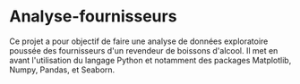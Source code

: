 # Analyse-fournisseurs
Ce projet a pour objectif de faire une analyse de données exploratoire poussée des fournisseurs d'un revendeur de boissons d'alcool. Il met en avant l'utilisation du langage Python et notamment des packages Matplotlib, Numpy, Pandas, et Seaborn.
